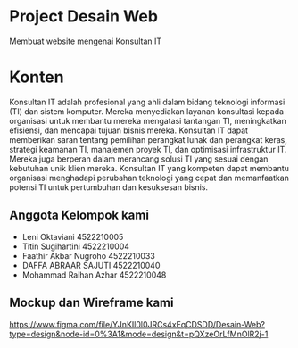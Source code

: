 # Project Desain Web
Membuat website mengenai Konsultan IT

# Konten 
Konsultan IT adalah profesional yang ahli dalam bidang teknologi informasi (TI) dan sistem komputer. Mereka menyediakan layanan konsultasi kepada organisasi untuk membantu mereka mengatasi tantangan TI, meningkatkan efisiensi, dan mencapai tujuan bisnis mereka. Konsultan IT dapat memberikan saran tentang pemilihan perangkat lunak dan perangkat keras, strategi keamanan TI, manajemen proyek TI, dan optimisasi infrastruktur IT. Mereka juga berperan dalam merancang solusi TI yang sesuai dengan kebutuhan unik klien mereka. Konsultan IT yang kompeten dapat membantu organisasi menghadapi perubahan teknologi yang cepat dan memanfaatkan potensi TI untuk pertumbuhan dan kesuksesan bisnis.

## Anggota Kelompok kami
- Leni Oktaviani 4522210005
- Titin Sugihartini 4522210004
- Faathir Akbar Nugroho 4522210033
- DAFFA ABRAAR SAJUTI 4522210040
- Mohammad Raihan Azhar 4522210048

## Mockup dan Wireframe kami
https://www.figma.com/file/YJnKIl0l0JRCs4xEqCDSDD/Desain-Web?type=design&node-id=0%3A1&mode=design&t=pQXzeOrLfMnOlR2j-1
